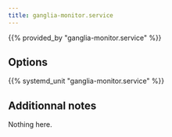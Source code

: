```yaml
---
title: ganglia-monitor.service
---
```


{{% provided_by "ganglia-monitor.service" %}}

## Options

{{% systemd_unit "ganglia-monitor.service" %}}

## Additionnal notes

Nothing here.